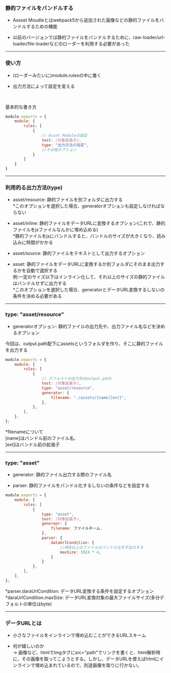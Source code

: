 ### 静的ファイルをバンドルする

- Assset Moudleとはwebpack5から追加された画像などの静的ファイルをバンドルするための機能

- 以前のバージョンでは静的ファイルをバンドルするために、raw-loader/url-loader/file-loaderなどのローダーを利用する必要があった

---

### 使い方

- (ローダーみたいに)module.rulesの中に書く

- 出力方法によって設定を変える

<br>

基本的な書き方
```js
module.exports = {
    module: {
        rules: [
            {
                // Asset Moduleの設定
                test: /対象拡張子/,
                type: "出力方法の指定",
                //その他オプション
            }
        ]
    }
}
```

---

### 利用的る出力方法(type)

- asset/resource: 静的ファイルを別フォルダに出力する  
    *このオプションを選択した場合、generatorオプションも設定しなければならない

- asset/inline: 静的ファイルをデータURLに変換するオプション(これで、静的ファイルをjsファイルなんかに埋め込める)  
    *静的ファイルをjsにバンドルすると、バンドルのサイズが大きくなり、読み込みに時間がかかる

- asset/source: 静的ファイルをテキストとして出力するオプション

- asset: 静的ファイルをデータURLに変換するか別フォルダにそのまま出力するかを自動で選択する  
    例:一定のサイズ以下はインライン化して、それ以上のサイズの静的ファイルはバンドルせずに出力する  
    *このオプションを選択した場合、generatorとデータURL変換するしないの条件を決める必要がある

---

### type: "asset/resource"

- generatorオプション: 静的ファイルの出力先や、出力ファイル名などを決めるオプション

今回は、output.path配下にassetsというフォルダを作り、そこに静的ファイルを出力する
```js
module.exports = {
    module: {
        rules: [
            {
                // デフォルトの出力先はoutput.path
                test: /対象拡張子/,
                type: "asset/resource",
                generator: {
                    filename: "./assets/[name][ext]",
                },
            },
        ],
    },
};
```
*filenameについて  
[name]はバンドル前のファイル名、  
[ext]はバンドル前の拡張子  

---

### type: "asset"

- generator: 静的ファイル出力する際のファイル名

- parser: 静的ファイルをバンドル化するしないの条件などを設定する

```js
module.exports = {
    module: [
        rules: [
            {
                type: "asset",
                test: /対象拡張子/,
                generaor: {
                    filename: ファイルネーム,
                },
                parser: {
                    dataUrlCondition: {
                        //4KB以上のファイルはバンドル化せず出力する
                        maxSize: 1024 * 4, 
                    }
                }
            },
        ],
    ],
};
```
*parser.daraUrlCondition: データURL変換する条件を設定するオプション  
*daraUrlCondition.maxSize: データURL変換対象の最大ファイルサイズ(多分デフォルトの単位はbyte)

---

### データURLとは

- 小さなファイルをインラインで埋め込むことができるURLスキーム

- 何が嬉しいのか  
    -> 画像など、htmlでimgタグにsrc="path"でリンクを書くと、html解析時に、その画像を取ってこようとする。しかし、データURLを使えばhtmlにインラインで埋め込まれているので、別途画像を取りに行かない。